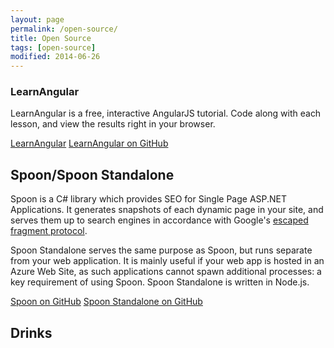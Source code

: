 ```yaml
---
layout: page
permalink: /open-source/
title: Open Source
tags: [open-source]
modified: 2014-06-26
---
```


### LearnAngular

LearnAngular is a free, interactive AngularJS tutorial. Code along with each lesson, and view the results right in your browser.

[LearnAngular](http://www.learn-angular.org)
[LearnAngular on GitHub](https://github.com/LeviBotelho/LearnAngular)

## Spoon/Spoon Standalone

Spoon is a C# library which provides SEO for Single Page ASP.NET Applications. It generates snapshots of each dynamic page in your site, and serves them up to search engines in accordance with Google's [escaped fragment protocol](https://developers.google.com/webmasters/ajax-crawling/docs/specification).

Spoon Standalone serves the same purpose as Spoon, but runs separate from your web application. It is mainly useful if your web app is hosted in an Azure Web Site, as such applications cannot spawn additional processes: a key requirement of using Spoon. Spoon Standalone is written in Node.js.

[Spoon on GitHub](https://github.com/LeviBotelho/spoon)
[Spoon Standalone on GitHub](https://github.com/LeviBotelho/spoon-standalone)

## Drinks
